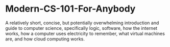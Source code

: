 # Modern-CS-101-For-Anybody
 A relatively short, concise, but potentially overwhelming introduction and guide to computer science, specifically logic, software, how the internet works, how a computer uses electricity to remember, what virtual machines are, and how cloud computing works.
